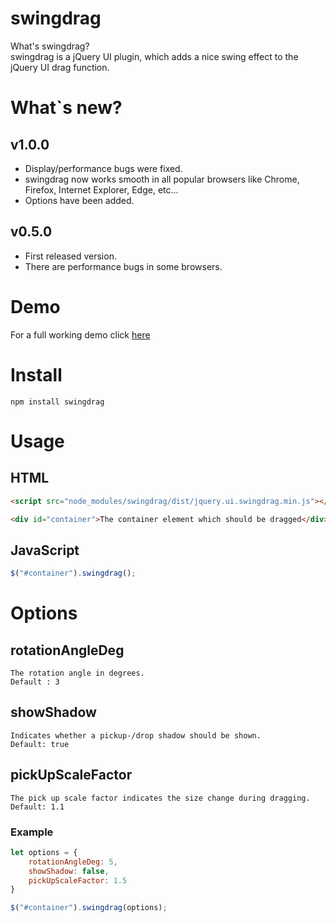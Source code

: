 # swingdrag

What's swingdrag?\
swingdrag is a jQuery UI plugin, which adds a nice swing effect to the jQuery UI drag function.

# What`s new?
## v1.0.0
* Display/performance bugs were fixed.
* swingdrag now works smooth in all popular browsers like Chrome, Firefox, Internet Explorer, Edge, etc...
* Options have been added.

## v0.5.0
* First released version. 
* There are performance bugs in some browsers.

# Demo
For a full working demo click [here](http://codepen.io/waxalot/pen/xdOaRW)

# Install
```
npm install swingdrag
```

# Usage
## HTML
```html
<script src="node_modules/swingdrag/dist/jquery.ui.swingdrag.min.js"></script>

<div id="container">The container element which should be dragged</div>
```
## JavaScript
```js
$("#container").swingdrag();
```

# Options

## rotationAngleDeg
```
The rotation angle in degrees.
Default : 3
```

## showShadow
```
Indicates whether a pickup-/drop shadow should be shown.
Default: true
```

## pickUpScaleFactor
```
The pick up scale factor indicates the size change during dragging.
Default: 1.1
```

### Example
```js
let options = {
    rotationAngleDeg: 5, 
    showShadow: false, 
    pickUpScaleFactor: 1.5
}

$("#container").swingdrag(options);
```